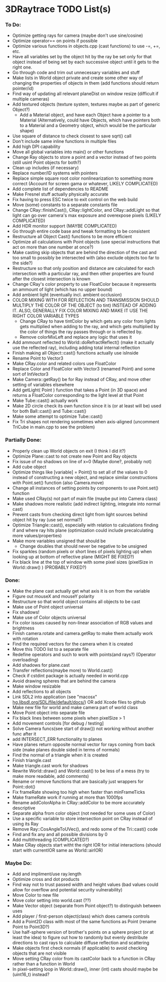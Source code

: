 # 3DRaytrace TODO List(s)

### To Do:

<!-- - classes.cpp line 182: add position to ball shadow casting(??) -->

- Optimize getting rays for camera (maybe don't use sine/cosine)
- Optimize operator== on points if possible
- Optimize various functions in objects.cpp (cast functions) to use -=, +=, etc.
- Have all variables set by the object hit by the ray be set only for that object instead of being set by each successive object until it gets to the right one.
- Go through code and trim out unnecessary variables and stuff
- Make lists in World object private and create some other way of changing the properties of objects in them (add functions should return pointer/id)
- Find way of updating all relevant planeDist on window resize (difficult if multiple cameras)
- Add textured objects (texture system, textures maybe as part of generic Object?)
	- Add a Material object, and have each Object have a pointer to a Material  (Alternatively, could have Objects, which have pointers both to a Material and a Geometry object, which would be the particular shape)
- Use square of distance to check closest to save sqrt() call
- Don't include same inline functions in multiple files
- Add high DPI capability
- Move all global variables into main() or other functions
- Change Ray objects to store a point and a vector instead of two points (still usint Point objects for both?)
- Clean up includes (if necessary)
- Replace number/ID systems with pointers
- Replace simple square root color nonlinearization to something more correct (Account for screen gama or whatever, LIKELY COMPLICATED)
- Add complete list of dependencies to README
- Make Fresnel stuff actually physically accurate
- Fix having to press ESC twice to exit control on the web build
- Move (some) constants to a separate constants file
- Change CRay::finishCast(), CRay::lightColor, and CRay::addLight so that light can go over camera's max exposure and overexpose pixels (LIKELY COMPLICATED)
- Add HDR monitor support (MAYBE COMPLICATED)
- Go through entire code base and tweak formatting to be consistent
- Restructure all Object Cast() functions to be more efficient
- Optimize all calculations with Point objects (use special instructions that act on more than one number at once?)
- Make casting skip objects that are behind the direction of the cast and too small to possibly be intersected with (also exclude objects too far to the side?)
- Restructure so that only position and distance are calculated for each intersection with a particular ray, and then other properties are found after the closest intersection is known
- Change CRay's color property to use FloatColor because it represents an ammount of light (which has no upper bound)
- Add ambient light (eventually incl. ambient occlusion)
- COLOR MIXING WITH FOR REFLECTION AND TRANSMISSION SHOULD MULTIPLY THE COLOR OF THE OBJECT (to tint) INSTEAD OF ADDING IT.  ALSO, GENERALLY FIX COLOR MIXING AND MAKE IT USE THE RIGHT COLOR VARIABLE TYPES
	- Change CRay to have tintColor by which gets any color from lights gets multiplied when adding to the ray, and which gets multiplied by the color of things the ray passes through or is reflected by.
	- Remove colorMixLeft and replace any logic that uses it
- Add ammount reflected to World::doRefractReflect() (make it actually use the reflected ray), including adding total internal reflection
- Finish making all Object::cast() functions actually use isInside
- Rename Point to Vector3
- Make CRay.color and related colors use FloatColor
- Replace Color and FloatColor with Vector3 (renamed Point) and some sort of IntVector3
- Make Camera::getRay() be for Ray instead of CRay, and move other setting of variables elsewhere
- Add getLight( Point ) function that takes a Point (in 3D space) and returns a FloatColor corresponding to the light level at that Point
- Make Tube::cast() actually work
- Make 2D circle check its own function since it is (or at least will be) used for both Ball::cast() and Tube::cast()
- Make some attempt to optimize Tube::cast()
- Fix Tri shapes not rendering sometimes when axis-aligned (uncomment TriCube in main.cpp to see the problem)

### Partially Done:

- Properly clean up World objects on exit (I think I did it?)
- Optimize Plane::cast to not create new Point and Ray objects
- Fix issue of no shadows on line of x=0 (Maybe done?, probably not)
- Add cube object
- Optimize things like [variable] = Point() to set all of the values to 0 instead of constructing a new object, and replace similar constructions with Point.set() function  (also Camera.move)
- Change all instances of setting points by components to use Point.set() function
- Make used CRay(s) not part of main file (maybe put into Camera class)
- Make shadows more realistic (add indirect lighting, integrate into normal cast)
- Prevent casts from checking direct light from light sources behind object hit by ray (use set normal?)
- Optimize Triangle::cast(), especially with relation to calculations finding if and where ray hits plane (optimization could include precalculating more values/properties)
- Make more variables unsigned that should be
	- Change doubles that should never be negative to be unsigned
- Fix sparkles (random pixels or short lines of pixels lighting up) when looking up at bottom of reflective plane (MIGHT BE FIXED?)
- Fix black line at the top of window with some pixel sizes (pixelSize in World::draw() )  (PROBABLY FIXED?)

### Done:

- Make the plane cast actually get what axis it is on from the variable
- Figure out mouseX and mouseY polarity
- Restructure so that world object contains all objects to be cast
- Make use of Point object universal
- Fix shadows!
- Make use of Color objects universal
- Fix color issues caused by non-linear association of RGB values and brightness
- Finish camera.rotate and camera.getRay to make them actually work with rotation
- Find the required vectors for the camera when it is created
- Move this TODO list to a separate file
- Redefine operators and such to work with points(and rays?) (Operator overloading)
- Add shadows for plane.cast
- Transfer reflections(maybe more) to World.cast()
- Check if cstdint package is actually needed in world.cpp
- Avoid drawing spheres that are behind the camera
- Make window resizable
- Add reflections to all objects
- Link SDL2 into application (see "macosx" [hg.libsdl.org/SDL/file/default/docs/](http://hg.libsdl.org/SDL/file/default/docs/))  OR  add Xcode files to github
- Make new file for world and make camera part of world class
- Move Point object into separate file
- Fix black lines between some pixels when pixelSize > 1
- Add movement controls [for debug / testing]
- Solve Camera funcs(see start of draw()) not working without another func after it
- add INTERSECT_ERR functionality to planes
- Have planes return opposite normal vector for rays coming from back side (make planes double sided in terms of normals)
- Find the normal of a triangle when it is created
- Finish triangle.cast
- Make triangle.cast work for shadows
- Rewrite World::draw() and World::cast() to be less of a mess (try to make more readable, add comments)
- Rename or remove functions that are basically just wrappers for Point::dot()
- Fix frameRate showing too high when faster than minFrameTicks
- Make frameRate work if running at more than 1000fps
- Rename addColorAlpha in CRay::addColor to be more accurately descriptive
- Separate alpha from color object (not needed for some uses of Color)
- Use a specific variable to store intersection point on CRay instead of using its Ray
- Remove Ray::CosAngleToUVec(), and redo some of the Tri::cast() code
- Find and fix any and all possible divisions by 0
- Add multithreading (COMPLICATED?)
- Make CRay objects start witht the right IOR for initial interactions (should start with currentIOR same as World::airIOR)

### Maybe Do:

- Add and impliment/use ray.length
- Optimize cross and dot products
- Find way not to trust passed width and height values (bad values could allow for overflow and potential security vulnerability)
- Move Color to new file
- Move color setting into world.cast (??)
- Make Vector object (separate from Point object?) to distinguish between uses
- Add player / first-person object(class) which does camera controls
- Add a Point2D class with most of the same functions as Point (rename Point to Point3D?)
- Use half-sphere version of brother's points on a sphere project (or at least the idea) to figure out how to randomly but evenly destribute directions to cast rays to calculate diffuse reflection and scattering
- Make objects first check normals (if applicable) to avoid checking objects that are not visible
- Move setting CRay color from its castColor back to a function in CRay rather than a function in World
- In pixel-setting loop in World::draw(), inner (int) casts should maybe be (uint16_t) instead?


